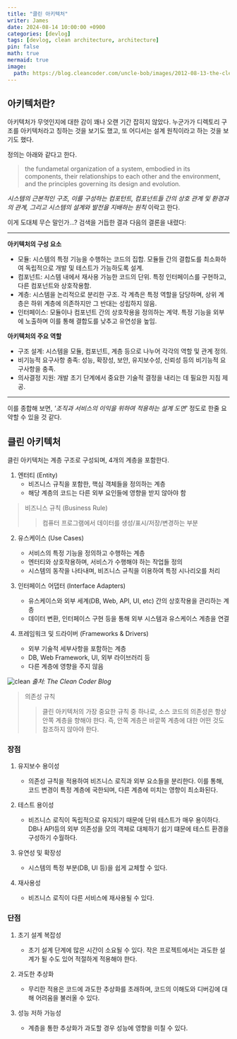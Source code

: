 ```yaml
---
title: "클린 아키텍처"
writer: James
date: 2024-08-14 10:00:00 +0900
categories: [devlog]
tags: [devlog, clean architecture, architecture]
pin: false
math: true
mermaid: true
image:
  path: https://blog.cleancoder.com/uncle-bob/images/2012-08-13-the-clean-architecture/CleanArchitecture.jpg
---
```


## 아키텍처란?  

아키텍처가 무엇인지에 대한 감이 꽤나 오랜 기간 잡히지 않았다. 누군가가 디렉토리 구조를 아키텍처라고 칭하는 것을 보기도 했고, 또 어디서는 설계 원칙이라고 하는 것을 보기도 했다.  

정의는 아래와 같다고 한다.  

> the fundametal organization of a system, embodied in its components, their relationships to each other and the environment, and the principles governing its design and evolution.

*시스템의 근본적인 구조, 이를 구성하는 컴포턴트, 컴포넌트들 간의 상호 관계 및 환경과의 관계, 그리고 시스템의 설계와 발전을 지배하는 원칙* 이락고 한다.  

이게 도대체 무슨 말인가...? 검색을 거듭한 결과 다음의 결론을 내렸다:  

<hr>

**아키텍처의 구성 요소**  
- 모듈: 시스템의 특정 기능을 수행하는 코드의 집합. 모듈들 간의 결합도를 최소화하여 독립적으로 개발 및 테스트가 가능하도록 설계.  
- 컴포넌트: 시스템 내에서 재사용 가능한 코드의 단위. 특정 인터페이스를 구현하고, 다른 컴포넌트와 상호작용함.
- 계층: 시스템을 논리적으로 분리한 구조. 각 계측은 특정 역할을 담당하며, 상위 계층은 하위 계층에 의존하지만 그 반대는 성립하지 않음.     
- 인터페이스: 모듈이나 컴포넌트 간의 상호작용을 정의하는 계약. 특정 기능을 외부에 노출하며 이를 통해 결합도를 낮추고 유연성을 높임.  

**아키텍처의 주요 역할**  
- 구조 설계: 시스템을 모듈, 컴포넌트, 계층 등으로 나누어 각각의 역할 및 관계 정의. 
- 비기능적 요구사항 충족: 성능, 확장성, 보안, 유지보수성, 신뢰성 등의 비기능적 요구사항을 충족.  
- 의사결정 지원: 개발 초기 단계에서 중요한 기술적 결정을 내리는 데 필요한 지침 제공.  

<hr>

이를 종합해 보면, *'조직과 서비스의 이익을 위하여 적용하는 설계 도면'* 정도로 한줄 요약할 수 있을 것 같다.  

## 클린 아키텍처  

클린 아키텍처는 계층 구조로 구성되며, 4개의 계층을 포함한다.  

1. 엔터티 (Entity)
   - 비즈니스 규칙을 포함한, 핵심 객체들을 정의하는 계층
   - 해당 계층의 코드는 다른 외부 요인들에 영향을 받지 않아야 함  

> 비즈니스 규칙 (Business Rule)  
>> 컴퓨터 프로그램에서 데이터를 생성/표시/저장/변경하는 부분  

2. 유스케이스 (Use Cases)
   - 서비스의 특정 기능을 정의하고 수행하는 계층  
   - 엔터티와 상호작용하며, 서비스가 수행해야 하는 작업들 정의  
   - 시스템의 동작을 나타내며, 비즈니스 규칙을 이용하여 특정 시나리오를 처리  

3. 인터페이스 어댑터 (Interface Adapters)  
   - 유스케이스와 외부 세계(DB, Web, API, UI, etc) 간의 상호작용을 관리하는 계층
   - 데이터 변환, 인터페이스 구현 등을 통해 외부 시스템과 유스케이스 계층을 연결  

4. 프레임워크 및 드라이버 (Frameworks & Drivers)  
   - 외부 기술적 세부사항을 포함하는 계층 
   - DB, Web Framework, UI, 외부 라이브러리 등
   - 다른 계층에 영향을 주지 않음  

![clean](https://blog.cleancoder.com/uncle-bob/images/2012-08-13-the-clean-architecture/CleanArchitecture.jpg)
*출처: The Clean Coder Blog*  

> 의존성 규칙  
>> 클린 아키텍처의 가장 중요한 규칙 중 하나로, 소스 코드의 의존성은 항상 안쪽 계층을 향해야 한다. 즉, 안쪽 계층은 바깥쪽 계층에 대한 어떤 것도 참조하지 않아야 한다.  

### 장점  

1. 유지보수 용이성
    - 의존성 규칙을 적용하여 비즈니스 로직과 외부 요소들을 분리한다. 이를 통해, 코드 변경이 특정 계층에 국한되며, 다른 계층에 미치는 영향이 최소화된다.  

2. 테스트 용이성
    - 비즈니스 로직이 독립적으로 유지되기 때문에 단위 테스트가 매우 용이하다. DB나 API등의 외부 의존성을 모의 객체로 대체하기 쉽기 떄문에 테스트 환경을 구성하기 수월하다.  

3. 유연성 및 확장성  
    - 시스템의 특정 부분(DB, UI 등)을 쉽게 교체할 수 있다.  

4. 재사용성  
   - 비즈니스 로직이 다른 서비스에 재사용될 수 있다.  

### 단점  

1. 초기 설계 복잡성
    - 초기 설계 단계에 많은 시간이 소요될 수 있다. 작은 프로젝트에서는 과도한 설계가 될 수도 있어 적절하게 적용해야 한다.  

2. 과도한 추상화  
    - 무리한 적용은 코드에 과도한 추상화를 초래하며, 코드의 이해도와 디버깅에 대해 어려움을 불러올 수 있다.  

3. 성능 저하 가능성  
    - 계층을 통한 추상화가 과도할 경우 성능에 영향을 미칠 수 있다.  

